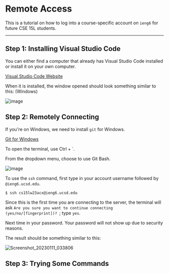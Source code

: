 # Remote Access

This is a tutorial on how to log into a course-specific account on `ieng6` for future CSE 15L students.

---

## Step 1: Installing Visual Studio Code

You can either find a computer that already has Visual Studio Code installed or install it on your own computer.

[Visual Studio Code Website](https://code.visualstudio.com/)

When it is installed, the window opened should look something similar to this: (Windows)

![image](https://user-images.githubusercontent.com/105563729/211946977-3a3f4c1a-543b-4bf5-857e-a643ed0391c4.png)

## Step 2: Remotely Connecting

If you're on Windows, we need to install `git` for Windows. 

[Git for Windows](https://gitforwindows.org/)

To open the terminal, use Ctrl + `.

From the dropdown menu, choose to use Git Bash.

![image](https://user-images.githubusercontent.com/105563729/211947883-70d773eb-986a-4bf9-a141-00edc4410594.png)

To use the `ssh` command, first type in your account username followed by `@ieng6.ucsd.edu`.

```
$ ssh cs15lw23acx@ieng6.ucsd.edu
```

Since this is the first time you are connecting to the server, the terminal will ask `Are you sure you want to continue connecting (yes/no/[fingerprint])? `; type `yes`.

Next time in your password. Your password will not show up due to security reasons.

The result should be something similar to this:

![Screenshot_20230111_033806](https://user-images.githubusercontent.com/105563729/211948466-64726e2d-b149-421a-85c1-4e5ff6064ce2.png)

## Step 3: Trying Some Commands

